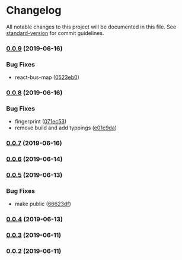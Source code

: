 # Changelog

All notable changes to this project will be documented in this file. See [standard-version](https://github.com/conventional-changelog/standard-version) for commit guidelines.

### [0.0.9](https://github.com/36node/react-bus-map/compare/v0.0.8...v0.0.9) (2019-06-16)


### Bug Fixes

* react-bus-map ([0523eb0](https://github.com/36node/react-bus-map/commit/0523eb0))



### [0.0.8](https://github.com/36node/react-bus-map/compare/v0.0.7...v0.0.8) (2019-06-16)


### Bug Fixes

* fingerprint ([071ec53](https://github.com/36node/react-bus-map/commit/071ec53))
* remove build and add typpings ([e01c9da](https://github.com/36node/react-bus-map/commit/e01c9da))



### [0.0.7](https://github.com/36node/react-bus-map/compare/v0.0.6...v0.0.7) (2019-06-16)



### [0.0.6](https://github.com/zzswang/react-bus-map/compare/v0.0.5...v0.0.6) (2019-06-14)



### [0.0.5](https://github.com/zzswang/react-bus-map/compare/v0.0.4...v0.0.5) (2019-06-13)


### Bug Fixes

* make public ([66623df](https://github.com/zzswang/react-bus-map/commit/66623df))



### [0.0.4](https://github.com/zzswang/react-bus-map/compare/v0.0.3...v0.0.4) (2019-06-13)



### [0.0.3](https://github.com/zzswang/react-bus-map/compare/v0.0.2...v0.0.3) (2019-06-11)



### 0.0.2 (2019-06-11)
